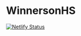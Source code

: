 # WinnersonHS
[![Netlify Status](https://api.netlify.com/api/v1/badges/a999bf77-e98b-4793-a8a5-2dec7eae732c/deploy-status)](https://app.netlify.com/sites/winnersonhs/deploys)
